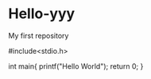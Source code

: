 # Hello-yyy
My first repository

#include<stdio.h>


int main{
    printf("Hello World");
return 0;
}
